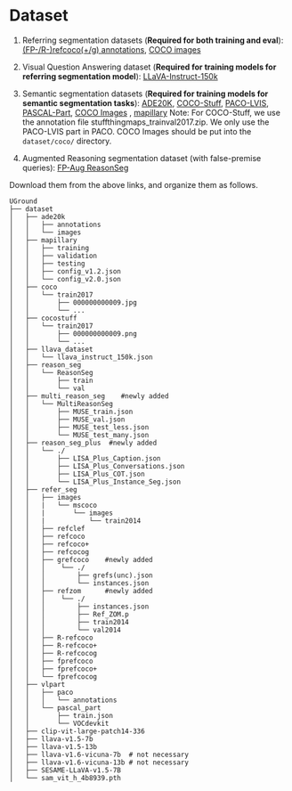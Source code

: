 # Dataset

1. Referring segmentation datasets (**Required for both training and eval**): [(FP-/R-)refcoco(+/g) annotations](https://drive.google.com/file/d/1mA3kcY3QiAZz1Zr89MCKYd7e3LBIwUzl/view?usp=sharing), [COCO images](http://images.cocodataset.org/zips/train2014.zip)

2. Visual Question Answering dataset (**Required for training models for referring segmentation model**): [LLaVA-Instruct-150k](https://huggingface.co/datasets/liuhaotian/LLaVA-Instruct-150K/blob/main/llava_instruct_150k.json)

1. Semantic segmentation datasets (**Required for training models for semantic segmentation tasks**): [ADE20K](http://data.csail.mit.edu/places/ADEchallenge/ADEChallengeData2016.zip), [COCO-Stuff](http://calvin.inf.ed.ac.uk/wp-content/uploads/data/cocostuffdataset/stuffthingmaps_trainval2017.zip), [PACO-LVIS](https://github.com/facebookresearch/paco/tree/main#dataset-setup), [PASCAL-Part](https://github.com/facebookresearch/VLPart/tree/main/datasets#pascal-part), [COCO Images](http://images.cocodataset.org/zips/train2017.zip)
, [mapillary](https://www.mapillary.com/dataset/vistas)
    Note: For COCO-Stuff, we use the annotation file stuffthingmaps_trainval2017.zip. We only use the PACO-LVIS part in PACO. COCO Images should be put into the `dataset/coco/` directory.

5. Augmented Reasoning segmentation dataset (with false-premise queries): [FP-Aug ReasonSeg](https://drive.google.com/file/d/11WNg1KaV2mk7gTdJRa2aahGqfj4luTDw/view?usp=sharing)

Download them from the above links, and organize them as follows.

```
UGround
├── dataset
│   ├── ade20k
│   │   ├── annotations
│   │   └── images
│   ├── mapillary
│   │   ├── training
│   │   ├── validation
│   │   ├── testing
│   │   ├── config_v1.2.json
│   │   └── config_v2.0.json
│   ├── coco
│   │   └── train2017
│   │       ├── 000000000009.jpg
│   │       └── ...
│   ├── cocostuff
│   │   └── train2017
│   │       ├── 000000000009.png
│   │       └── ...
│   ├── llava_dataset
│   │   └── llava_instruct_150k.json
│   ├── reason_seg
│   │   └── ReasonSeg
│   │       ├── train
│   │       └── val
│   ├── multi_reason_seg    #newly added
│   │   └── MultiReasonSeg
│   │       ├── MUSE_train.json
│   │       ├── MUSE_val.json
│   │       ├── MUSE_test_less.json
│   │       └── MUSE_test_many.json
│   ├── reason_seg_plus  #newly added
│   │   └── ./
│   │       ├── LISA_Plus_Caption.json
│   │       ├── LISA_Plus_Conversations.json
│   │       ├── LISA_Plus_COT.json
│   │       └── LISA_Plus_Instance_Seg.json
│   ├── refer_seg
│   │   ├── images
│   │   |   └── mscoco
│   │   |       └── images
│   │   |           └── train2014
│   │   ├── refclef
│   │   ├── refcoco
│   │   ├── refcoco+
│   │   ├── refcocog
│   │   ├── grefcoco    #newly added
│   │   │    └── ./
│   │   │        ├── grefs(unc).json
│   │   │        └── instances.json
│   │   ├── refzom      #newly added
│   │   │    └── ./
│   │   │        ├── instances.json
│   │   │        ├── Ref_ZOM.p
│   │   │        ├── train2014
│   │   │        └── val2014
│   │   ├── R-refcoco
│   │   ├── R-refcoco+
│   │   ├── R-refcocog
│   │   ├── fprefcoco
│   │   ├── fprefcoco+
│   │   └── fprefcocog
│   ├── vlpart
│   │   ├── paco
│   │   │   └── annotations
│   │   └── pascal_part
│   │       ├── train.json
│   │       └── VOCdevkit
│   ├── clip-vit-large-patch14-336
│   ├── llava-v1.5-7b
│   ├── llava-v1.5-13b
│   ├── llava-v1.6-vicuna-7b  # not necessary
│   ├── llava-v1.6-vicuna-13b # not necessary
│   ├── SESAME-LLaVA-v1.5-7B
│   └── sam_vit_h_4b8939.pth
```
